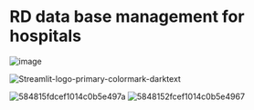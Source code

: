# RD data base management for hospitals

![image](https://user-images.githubusercontent.com/57074947/208330657-c7aff8a6-e9c7-4ff5-9f87-ad539e96495b.png)

![Streamlit-logo-primary-colormark-darktext](https://user-images.githubusercontent.com/57074947/209252591-e0966b40-6112-4c1e-ae54-9c3c064b3a0b.png)


![584815fdcef1014c0b5e497a](https://user-images.githubusercontent.com/57074947/209252706-e4f4db3d-7c86-4203-a7f1-e49ef2c9b91b.png)
![5848152fcef1014c0b5e4967](https://user-images.githubusercontent.com/57074947/209252721-5d6f2b3a-723c-4978-b9bd-b4370307043d.png)
